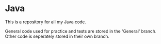# Java

This is a repository for all my Java code.

General code used for practice and tests are stored in the 'General' branch. Other code is seperately stored in their own branch.
